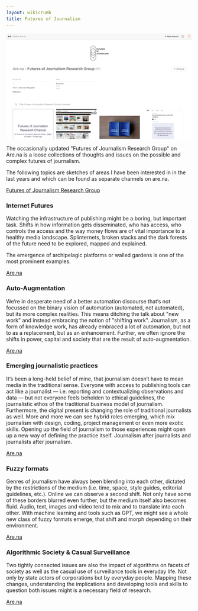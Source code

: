 ```yaml
---
layout: wikicrumb
title: Futures of Journalism
---
```


![](/img/wiki/futures-of-journalism/arena.png)

The occasionally updated "Futures of Journalism Research Group" on Are.na is a loose collections of thoughts and issues on the possible and complex futures of journalism.

The following topics are sketches of areas I have been interested in in the last years and which can be found as separate channels on are.na.

<p><a class="button" href="https://www.are.na/futures-of-journalism-research-group">Futures of Journalism Research Group</a></p>

### Internet Futures
Watching the infrastructure of publishing might be a boring, but important task. Shifts in how information gets disseminated, who has access, who controls the access and the way money flows are of vital importance to a healthy media landscape. Splinternets, broken stacks and the dark forests of the future need to be explored, mapped and explained.

The emergence of archipelagic platforms or walled gardens is one of the most prominent examples.

<p><a class="button" href="https://www.are.na/futures-of-journalism-research-group/internet-futures-foj">Are.na</a></p>



### Auto-Augmentation
We‘re in desperate need of a better automation discourse that‘s not focussed on the binary vision of automation (automated, not automated), but its more complex realities. This means ditching the talk about "new work" and instead embracing the notion of "shifting work". Journalism, as a form of knowledge work, has already embraced a lot of automation, but not to as a replacement, but as an enhancement. Further, we often ignore the shifts in power, capital and society that are the result of auto-augmentation.

<p><a class="button" href="https://www.are.na/futures-of-journalism-research-group/auto-augment-foj">Are.na</a></p>



### Emerging journalistic practices
It‘s been a long-held belief of mine, that journalism doesn‘t have to mean media in the traditional sense. Everyone with access to publishing tools can act like a journalist — i.e. reporting and contextualizing observations and data — but not everyone feels beholden to ethical guidelines, the journalistic ethos of the traditional business model of journalism. Furthermore, the digital present is changing the role of traditional journalists as well. More and more we can see hybrid roles emerging, which mix journalism with design, coding, project management or even more exotic skills. Opening up the field of journalism to those experiences might open up a new way of defining the practice itself. Journalism after journalists and journalists after journalism.

<p><a class="button" href="https://www.are.na/futures-of-journalism-research-group/emerging-journalistic-practices-foj">Are.na</a></p>



### Fuzzy formats
Genres of journalism have always been blending into each other, dictated by the restrictions of the medium (i.e. time, space, style guides, editorial guidelines, etc.). Online we can observe a second shift. Not only have some of these borders blurred even further, but the medium itself also becomes fluid. Audio, text, images and video tend to mix and to translate into each other. With machine learning and tools such as GPT, we might see a whole new class of fuzzy formats emerge, that shift and morph depending on their environment.

<p><a class="button" href="https://www.are.na/futures-of-journalism-research-group/fuzzy-formats-foj">Are.na</a></p>



### Algorithmic Society & Casual Surveillance
Two tightly connected issues are also the impact of algorithms on facets of society as well as the casual use of surveillance tools in everyday life. Not only by state actors of corporations but by everyday people. Mapping these changes, understanding the implications and developing tools and skills to question both issues might is a necessary field of research.

<p><a class="button" href="https://www.are.na/futures-of-journalism-research-group/foj-algorithmic-society-hqyacii7zw">Are.na</a></p>